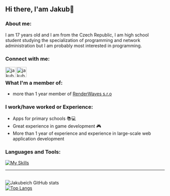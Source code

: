 ## Hi there, I'am Jakub👋

### About me:
I am 17 years old and I am from the Czech Republic, I am high school student studying the specialization of programming and network administration but I am probably most interested in programming.

### Connect with me:

[<img align="left" alt="jakub mitrega | Twitter" width="32px" src="https://cdn.jsdelivr.net/npm/simple-icons@v3/icons/twitter.svg" />][twitter]
[<img align="left" alt="jakub mitrega | Email" width="32px" src="https://icons.getbootstrap.com/assets/icons/mailbox.svg" />][email]

<br>

### What I'm a member of:
- more than 1 year member of [RenderWaves s.r.o](https://www.renderwaves.com/)

### I work/have worked or Experience:
- Apps for primary schools 📚‍💻
- Great experience in game development 🎮
- More than 1 year of experience and experience in large-scale web application development

### Languages and Tools:

[![My Skills](https://skills.thijs.gg/icons?i=js,html,sass,java,python,flask,jquery,vue,mysql,c#)](https://skills.thijs.gg)

<hr>

\
![Jakubeich GitHub stats](https://github-readme-stats.vercel.app/api?username=Jakubeich&include_all_commits=true)
\
[![Top Langs](https://github-readme-stats.vercel.app/api/top-langs/?username=Jakubeich&layout=compact)](https://github.com/Jakubeich/github-readme-stats)

[twitter]: https://twitter.com/mitrega_jakub
[email]: mailto:jakubmitrega1@gmail.com
